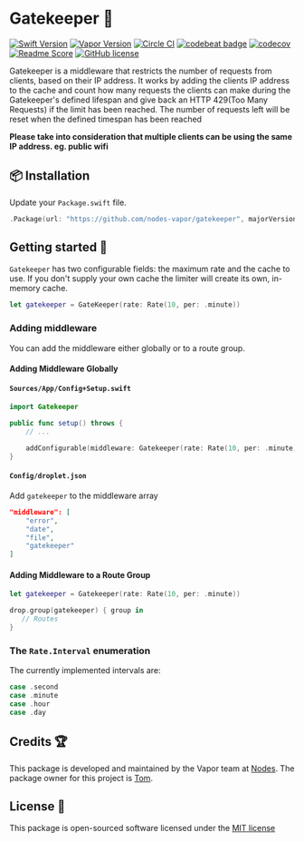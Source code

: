 # Gatekeeper 👮
[![Swift Version](https://img.shields.io/badge/Swift-3-brightgreen.svg)](http://swift.org)
[![Vapor Version](https://img.shields.io/badge/Vapor-2-F6CBCA.svg)](http://vapor.codes)
[![Circle CI](https://circleci.com/gh/nodes-vapor/gatekeeper/tree/master.svg?style=shield)](https://circleci.com/gh/nodes-vapor/gatekeeper)
[![codebeat badge](https://codebeat.co/badges/35c7b0bb-1662-44ae-b953-ab1d4aaf231f)](https://codebeat.co/projects/github-com-nodes-vapor-gatekeeper-master)
[![codecov](https://codecov.io/gh/nodes-vapor/gatekeeper/branch/master/graph/badge.svg)](https://codecov.io/gh/nodes-vapor/gatekeeper)
[![Readme Score](http://readme-score-api.herokuapp.com/score.svg?url=https://github.com/nodes-vapor/gatekeeper)](http://clayallsopp.github.io/readme-score?url=https://github.com/nodes-vapor/gatekeeper)
[![GitHub license](https://img.shields.io/badge/license-MIT-blue.svg)](https://raw.githubusercontent.com/nodes-vapor/gatekeeper/master/LICENSE)

Gatekeeper is a middleware that restricts the number of requests from clients, based on their IP address.
It works by adding the clients IP address to the cache and count how many requests the clients can make during the Gatekeeper's defined lifespan and give back an HTTP 429(Too Many Requests) if the limit has been reached. The number of requests left will be reset when the defined timespan has been reached

**Please take into consideration that multiple clients can be using the same IP address. eg. public wifi**


## 📦 Installation

Update your `Package.swift` file.
```swift
.Package(url: "https://github.com/nodes-vapor/gatekeeper", majorVersion: 0)
```


## Getting started 🚀

`Gatekeeper` has two configurable fields: the maximum rate and the cache to use. If you don't supply your own cache the limiter will create its own, in-memory cache.

```swift
let gatekeeper = GateKeeper(rate: Rate(10, per: .minute))
```

### Adding middleware
You can add the middleware either globally or to a route group.

#### Adding Middleware Globally

#### `Sources/App/Config+Setup.swift`
```swift
import Gatekeeper
```

```swift
public func setup() throws {
    // ...

    addConfigurable(middleware: Gatekeeper(rate: Rate(10, per: .minute)), name: "gatekeeper")
}
```

#### `Config/droplet.json`

Add `gatekeeper` to the middleware array

```json
"middleware": [
    "error",
    "date",
    "file",
    "gatekeeper"
]
```


#### Adding Middleware to a Route Group

```Swift
let gatekeeper = Gatekeeper(rate: Rate(10, per: .minute))

drop.group(gatekeeper) { group in
   // Routes
}
```


### The `Rate.Interval` enumeration

The currently implemented intervals are:
```swift
case .second
case .minute
case .hour
case .day
```

## Credits 🏆

This package is developed and maintained by the Vapor team at [Nodes](https://www.nodes.dk).
The package owner for this project is [Tom](https://github.com/tomserowka).


## License 📄

This package is open-sourced software licensed under the [MIT license](http://opensource.org/licenses/MIT)
